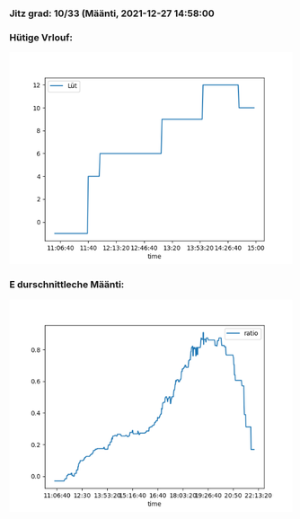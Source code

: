 ### Jitz grad: 10/33 (Määnti, 2021-12-27 14:58:00

### Hütige Vrlouf:
![Graph](Today.png)

### E durschnittleche Määnti:
![Graph](Määnti.png)